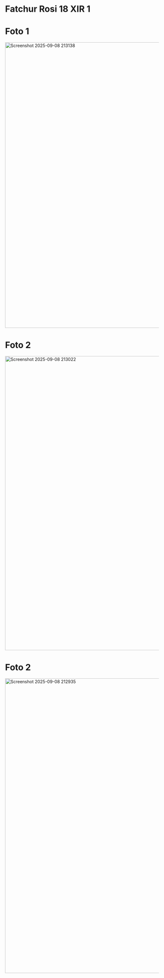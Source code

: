 <h1>Fatchur Rosi 18 XIR 1</h1>
<fr>
<h1>Foto 1</h1>
<fr>
<img width="1443" height="933" alt="Screenshot 2025-09-08 213138" src="https://github.com/user-attachments/assets/cb55b93d-5241-438c-8dbe-c533500dc02c" />
  <h1>Foto 2</h1>
<fr>
<img width="1444" height="961" alt="Screenshot 2025-09-08 213022" src="https://github.com/user-attachments/assets/bb384ccb-f79b-46de-8b6b-cc158dcb727a" />
  <h1>Foto 2</h1>
<fr>
<img width="1441" height="963" alt="Screenshot 2025-09-08 212935" src="https://github.com/user-attachments/assets/4526e555-ebe0-4f57-a3da-e6db461e0acc" />
